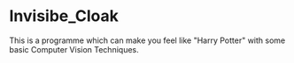 # Invisibe_Cloak
This is a programme which can make you feel like "Harry Potter" with some basic Computer Vision Techniques.

